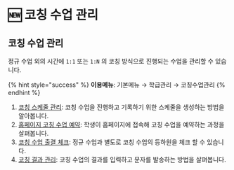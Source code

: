 # 🆕 코칭 수업 관리

## 코칭 수업 관리

정규 수업 외의 시간에 `1:1` 또는 `1:N` 의 코칭 방식으로 진행되는 수업을 관리할 수 있습니다.

{% hint style="success" %}
**이용메뉴**: 기본메뉴 → 학급관리 → 코칭수업관리
{% endhint %}

1. [코칭 스케줄 관리](schedule.md): 코칭 수업을 진행하고 기록하기 위한 스케줄을 생성하는 방법을 알아봅니다.
2. [홈페이지 코칭 수업 예약](reservation.md): 학생이 홈페이지에 접속해 코칭 수업을 예약하는 과정을 살펴봅니다.
3. [코칭 수업 출결 체크](attendance.md): 정규 수업과 별도로 코칭 수업의 등하원을 체크 할 수 있습니다.
4. [코칭 결과 관리](result.md):  코칭 수업의 결과를 입력하고 문자를 발송하는 방법을 살펴봅니다.
